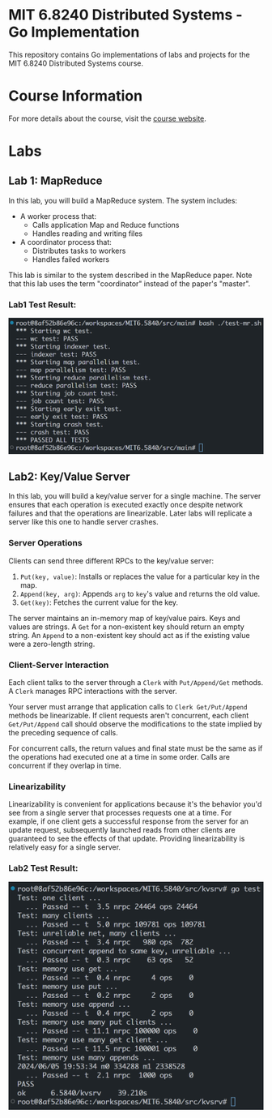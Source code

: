 # MIT 6.8240 Distributed Systems - Go Implementation

This repository contains Go implementations of labs and projects for the MIT 6.8240 Distributed Systems course.

# Course Information

For more details about the course, visit the [course website](https://pdos.csail.mit.edu/6.824/).

# Labs

## Lab 1: MapReduce

In this lab, you will build a MapReduce system. The system includes:

- A worker process that:
  - Calls application Map and Reduce functions
  - Handles reading and writing files
- A coordinator process that:
  - Distributes tasks to workers
  - Handles failed workers

This lab is similar to the system described in the MapReduce paper. Note that this lab uses the term "coordinator" instead of the paper's "master".

### Lab1 Test Result:
![Lab1 Test Result](images/Lab1%20Test%20Result.png)

## Lab2: Key/Value Server

In this lab, you will build a key/value server for a single machine. The server ensures that each operation is executed exactly once despite network failures and that the operations are linearizable. Later labs will replicate a server like this one to handle server crashes.

### Server Operations

Clients can send three different RPCs to the key/value server:

1. `Put(key, value)`: Installs or replaces the value for a particular key in the map.
2. `Append(key, arg)`: Appends `arg` to `key`'s value and returns the old value.
3. `Get(key)`: Fetches the current value for the key.

The server maintains an in-memory map of key/value pairs. Keys and values are strings. A `Get` for a non-existent key should return an empty string. An `Append` to a non-existent key should act as if the existing value were a zero-length string.

### Client-Server Interaction

Each client talks to the server through a `Clerk` with `Put/Append/Get` methods. A `Clerk` manages RPC interactions with the server.

Your server must arrange that application calls to `Clerk Get/Put/Append` methods be linearizable. If client requests aren't concurrent, each client `Get/Put/Append` call should observe the modifications to the state implied by the preceding sequence of calls.

For concurrent calls, the return values and final state must be the same as if the operations had executed one at a time in some order. Calls are concurrent if they overlap in time.

### Linearizability

Linearizability is convenient for applications because it's the behavior you'd see from a single server that processes requests one at a time. For example, if one client gets a successful response from the server for an update request, subsequently launched reads from other clients are guaranteed to see the effects of that update. Providing linearizability is relatively easy for a single server.

### Lab2 Test Result:
![Lab2 Test Result](images/Lab2%20Test%20Result.png)
